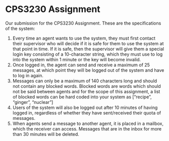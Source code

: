 # CPS3230 Assignment
Our submission for the CPS3230 Assignment.
These are the specifications of the system:
1. Every time an agent wants to use the system, they must first contact their
supervisor who will decide if it is safe for them to use the system at that point in
time. If it is safe, then the supervisor will give them a special login key consisting
of a 10-character string, which they must use to log into the system within 1
minute or the key will become invalid.
2. Once logged in, the agent can send and receive a maximum of 25 messages, at
which point they will be logged out of the system and have to log in again.
3. Messages can only be a maximum of 140 characters long and should not
contain any blocked words. Blocked words are words which should not be said
between agents and for the scope of this assignment, a list of blocked words can
be hard coded into your system as [“recipe”, “ginger”, “nuclear”]
4. Users of the system will also be logged out after 10 minutes of having logged in,
regardless of whether they have sent/received their quota of messages.
5. When agents send a message to another agent, it is placed in a mailbox, which
the receiver can access. Messages that are in the inbox for more than 30
minutes will be deleted.